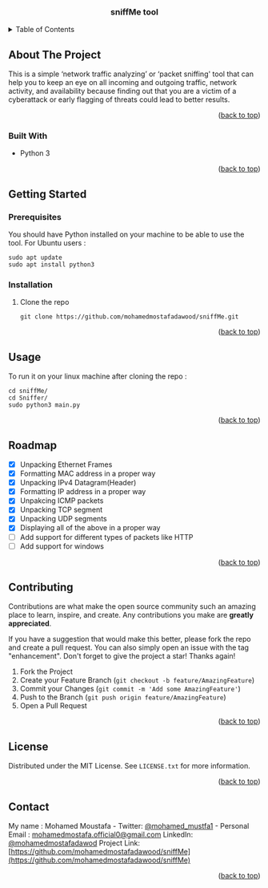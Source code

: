 
<h3 align="center">sniffMe tool</h3>


</div>



<!-- TABLE OF CONTENTS -->
<details>
  <summary>Table of Contents</summary>
  <ol>
    <li>
      <a href="#about-the-project">About The Project</a>
      <ul>
        <li><a href="#built-with">Built With</a></li>
      </ul>
    </li>
    <li>
      <a href="#getting-started">Getting Started</a>
      <ul>
        <li><a href="#prerequisites">Prerequisites</a></li>
        <li><a href="#installation">Installation</a></li>
      </ul>
    </li>
    <li><a href="#usage">Usage</a></li>
    <li><a href="#roadmap">Roadmap</a></li>
    <li><a href="#contributing">Contributing</a></li>
    <li><a href="#license">License</a></li>
    <li><a href="#contact">Contact</a></li>
  </ol>
</details>



<!-- ABOUT THE PROJECT -->
## About The Project
This is a simple ‘network traffic analyzing’ or ‘packet sniffing' tool that can help you to keep an eye on all incoming and outgoing traffic, network activity, and availability because finding out that you are a victim of a cyberattack or early flagging of threats could lead to better results.
<p align="right">(<a href="#top">back to top</a>)</p>



### Built With

* Python 3 

<p align="right">(<a href="#top">back to top</a>)</p>



<!-- GETTING STARTED -->
## Getting Started

### Prerequisites
You should have Python installed on your machine to be able to use the tool.
For Ubuntu users :
```
sudo apt update
sudo apt install python3
```
 
 
 
### Installation
1. Clone the repo
   ```
   git clone https://github.com/mohamedmostafadawood/sniffMe.git
   ```

<p align="right">(<a href="#top">back to top</a>)</p>



<!-- USAGE EXAMPLES -->
## Usage

To run it on your linux machine after cloning the repo :
```
cd sniffMe/
cd Sniffer/
sudo python3 main.py
```
<p align="right">(<a href="#top">back to top</a>)</p>



<!-- ROADMAP -->
## Roadmap

- [x] Unpacking Ethernet Frames
- [x] Formatting MAC address in a proper way
- [x] Unpacking IPv4 Datagram(Header)
- [x] Formatting IP address in a proper way
- [x] Unpakcing ICMP packets
- [x] Unpacking TCP segment
- [x] Unpacking UDP segments
- [x] Displaying all of the above in a proper way
- [ ] Add support for different types of packets like HTTP
- [ ] Add support for windows

<p align="right">(<a href="#top">back to top</a>)</p>



<!-- CONTRIBUTING -->
## Contributing

Contributions are what make the open source community such an amazing place to learn, inspire, and create. Any contributions you make are **greatly appreciated**.

If you have a suggestion that would make this better, please fork the repo and create a pull request. You can also simply open an issue with the tag "enhancement".
Don't forget to give the project a star! Thanks again!

1. Fork the Project
2. Create your Feature Branch (`git checkout -b feature/AmazingFeature`)
3. Commit your Changes (`git commit -m 'Add some AmazingFeature'`)
4. Push to the Branch (`git push origin feature/AmazingFeature`)
5. Open a Pull Request

<p align="right">(<a href="#top">back to top</a>)</p>



<!-- LICENSE -->
## License

Distributed under the MIT License. See `LICENSE.txt` for more information.

<p align="right">(<a href="#top">back to top</a>)</p>



<!-- CONTACT -->
## Contact

My name : Mohamed Moustafa - Twitter: [@mohamed_mustfa1](https://twitter.com/mohamed_mustfa1) - Personal Email : mohamedmostafa.official0@gmail.com
LinkedIn: [@mohamedmostafadawod](https://www.linkedin.com/in/mohamedmostafadawod/)
Project Link: [https://github.com/mohamedmostafadawood/sniffMe](https://github.com/mohamedmostafadawood/sniffMe)

<p align="right">(<a href="#top">back to top</a>)</p>




